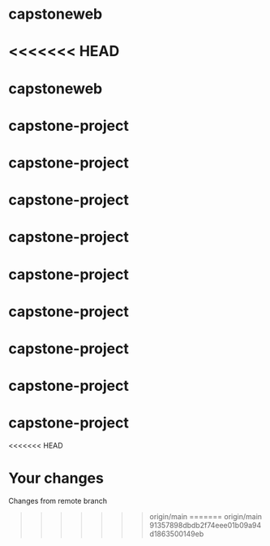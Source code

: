 # capstoneweb
<<<<<<< HEAD
=======
# capstoneweb
# capstone-project
# capstone-project
# capstone-project
# capstone-project
# capstone-project
# capstone-project
# capstone-project
# capstone-project
# capstone-project
<<<<<<< HEAD

Your changes
=======
Changes from remote branch
>>>>>>> origin/main
=======
>>>>>>> origin/main
>>>>>>> 91357898dbdb2f74eee01b09a94d1863500149eb
